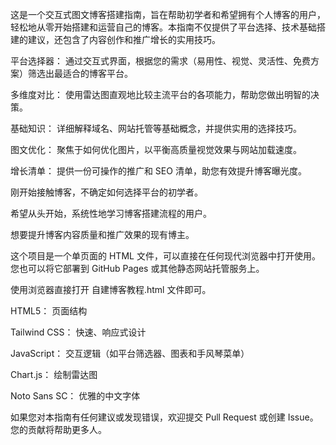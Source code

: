 这是一个交互式图文博客搭建指南，旨在帮助初学者和希望拥有个人博客的用户，轻松地从零开始搭建和运营自己的博客。本指南不仅提供了平台选择、技术基础搭建的建议，还包含了内容创作和推广增长的实用技巧。

平台选择器： 通过交互式界面，根据您的需求（易用性、视觉、灵活性、免费方案）筛选出最适合的博客平台。

多维度对比： 使用雷达图直观地比较主流平台的各项能力，帮助您做出明智的决策。

基础知识： 详细解释域名、网站托管等基础概念，并提供实用的选择技巧。

图文优化： 聚焦于如何优化图片，以平衡高质量视觉效果与网站加载速度。

增长清单： 提供一份可操作的推广和 SEO 清单，助您有效提升博客曝光度。

刚开始接触博客，不确定如何选择平台的初学者。

希望从头开始，系统性地学习博客搭建流程的用户。

想要提升博客内容质量和推广效果的现有博主。

这个项目是一个单页面的 HTML 文件，可以直接在任何现代浏览器中打开使用。您也可以将它部署到 GitHub Pages 或其他静态网站托管服务上。

使用浏览器直接打开 自建博客教程.html 文件即可。

HTML5： 页面结构

Tailwind CSS： 快速、响应式设计

JavaScript： 交互逻辑（如平台筛选器、图表和手风琴菜单）

Chart.js： 绘制雷达图

Noto Sans SC： 优雅的中文字体

如果您对本指南有任何建议或发现错误，欢迎提交 Pull Request 或创建 Issue。您的贡献将帮助更多人。
